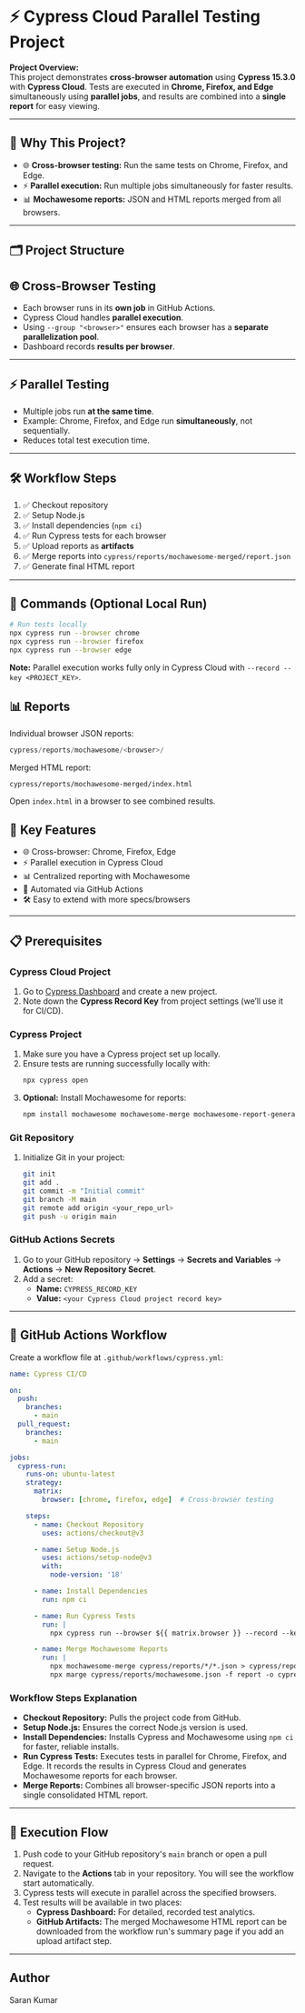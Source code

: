 # ⚡ Cypress Cloud Parallel Testing Project

**Project Overview:**  
This project demonstrates **cross-browser automation** using **Cypress 15.3.0** with **Cypress Cloud**. Tests are executed in **Chrome, Firefox, and Edge** simultaneously using **parallel jobs**, and results are combined into a **single report** for easy viewing.  

---

## 🧩 Why This Project?

- 🌐 **Cross-browser testing:** Run the same tests on Chrome, Firefox, and Edge.  
- ⚡ **Parallel execution:** Run multiple jobs simultaneously for faster results.  
- 📊 **Mochawesome reports:** JSON and HTML reports merged from all browsers.  

---

## 🗂️ Project Structure
## 🌐 Cross-Browser Testing

- Each browser runs in its **own job** in GitHub Actions.  
- Cypress Cloud handles **parallel execution**.  
- Using `--group "<browser>"` ensures each browser has a **separate parallelization pool**.  
- Dashboard records **results per browser**.  

---

## ⚡ Parallel Testing

- Multiple jobs run **at the same time**.  
- Example: Chrome, Firefox, and Edge run **simultaneously**, not sequentially.  
- Reduces total test execution time.  

---

## 🛠️ Workflow Steps

1. ✅ Checkout repository  
2. ✅ Setup Node.js  
3. ✅ Install dependencies (`npm ci`)  
4. ✅ Run Cypress tests for each browser  
5. ✅ Upload reports as **artifacts**  
6. ✅ Merge reports into `cypress/reports/mochawesome-merged/report.json`  
7. ✅ Generate final HTML report  

---

## 📝 Commands (Optional Local Run)

```bash
# Run tests locally
npx cypress run --browser chrome
npx cypress run --browser firefox
npx cypress run --browser edge
```
**Note:** Parallel execution works fully only in Cypress Cloud with `--record --key <PROJECT_KEY>`.

## 📊 Reports
Individual browser JSON reports:

```swift
cypress/reports/mochawesome/<browser>/
```
Merged HTML report:

```bash
cypress/reports/mochawesome-merged/index.html
```
Open `index.html` in a browser to see combined results.

## 🎯 Key Features
- 🌐 Cross-browser: Chrome, Firefox, Edge
- ⚡ Parallel execution in Cypress Cloud
- 📊 Centralized reporting with Mochawesome
- 🤖 Automated via GitHub Actions
- 🛠️ Easy to extend with more specs/browsers

---

## 📋 Prerequisites

### Cypress Cloud Project

1.  Go to [Cypress Dashboard](https://cloud.cypress.io/) and create a new project.
2.  Note down the **Cypress Record Key** from project settings (we’ll use it for CI/CD).

### Cypress Project

1.  Make sure you have a Cypress project set up locally.
2.  Ensure tests are running successfully locally with:
    ```bash
    npx cypress open
    ```
3.  **Optional:** Install Mochawesome for reports:
    ```bash
    npm install mochawesome mochawesome-merge mochawesome-report-generator --save-dev
    ```

### Git Repository

1.  Initialize Git in your project:
    ```bash
    git init
    git add .
    git commit -m "Initial commit"
    git branch -M main
    git remote add origin <your_repo_url>
    git push -u origin main
    ```

### GitHub Actions Secrets

1.  Go to your GitHub repository → **Settings** → **Secrets and Variables** → **Actions** → **New Repository Secret**.
2.  Add a secret:
    -   **Name:** `CYPRESS_RECORD_KEY`
    -   **Value:** `<your Cypress Cloud project record key>`

---

## 🤖 GitHub Actions Workflow

Create a workflow file at `.github/workflows/cypress.yml`:

```yaml
name: Cypress CI/CD

on:
  push:
    branches:
      - main
  pull_request:
    branches:
      - main

jobs:
  cypress-run:
    runs-on: ubuntu-latest
    strategy:
      matrix:
        browser: [chrome, firefox, edge]  # Cross-browser testing

    steps:
      - name: Checkout Repository
        uses: actions/checkout@v3

      - name: Setup Node.js
        uses: actions/setup-node@v3
        with:
          node-version: '18'

      - name: Install Dependencies
        run: npm ci

      - name: Run Cypress Tests
        run: |
          npx cypress run --browser ${{ matrix.browser }} --record --key ${{ secrets.CYPRESS_RECORD_KEY }} --reporter mochawesome --reporter-options reportDir=cypress/reports/${{ matrix.browser }},overwrite=false,html=true,json=true

      - name: Merge Mochawesome Reports
        run: |
          npx mochawesome-merge cypress/reports/*/*.json > cypress/reports/mochawesome.json
          npx marge cypress/reports/mochawesome.json -f report -o cypress/reports/html
```

### Workflow Steps Explanation

-   **Checkout Repository:** Pulls the project code from GitHub.
-   **Setup Node.js:** Ensures the correct Node.js version is used.
-   **Install Dependencies:** Installs Cypress and Mochawesome using `npm ci` for faster, reliable installs.
-   **Run Cypress Tests:** Executes tests in parallel for Chrome, Firefox, and Edge. It records the results in Cypress Cloud and generates Mochawesome reports for each browser.
-   **Merge Reports:** Combines all browser-specific JSON reports into a single consolidated HTML report.

---

## 🚀 Execution Flow

1.  Push code to your GitHub repository's `main` branch or open a pull request.
2.  Navigate to the **Actions** tab in your repository. You will see the workflow start automatically.
3.  Cypress tests will execute in parallel across the specified browsers.
4.  Test results will be available in two places:
    -   **Cypress Dashboard:** For detailed, recorded test analytics.
    -   **GitHub Artifacts:** The merged Mochawesome HTML report can be downloaded from the workflow run's summary page if you add an upload artifact step.
---  
## Author
Saran Kumar
